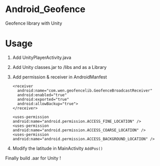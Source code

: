 # Android_Geofence
 Geofence library with Unity

# Usage 
1. Add UnityPlayerActivity.java
2. Add Unity classes.jar to /libs and as a Library
3. Add permission & receiver in AndroidManfest

    ```
    <receiver
      android:name="com.wen.geofencelib.GeofenceBroadcastReceiver"
      android:enabled="true"
      android:exported="true"
      android:allowBackup="true">
    </receiver>
    
    <uses-permission android:name="android.permission.ACCESS_FINE_LOCATION" />
    <uses-permission android:name="android.permission.ACCESS_COARSE_LOCATION" />
    <uses-permission android:name="android.permission.ACCESS_BACKGROUND_LOCATION" />
    ```
4.  Modify the latitude in MainActivity `AddPos()`  

Finally build .aar for Unity !
